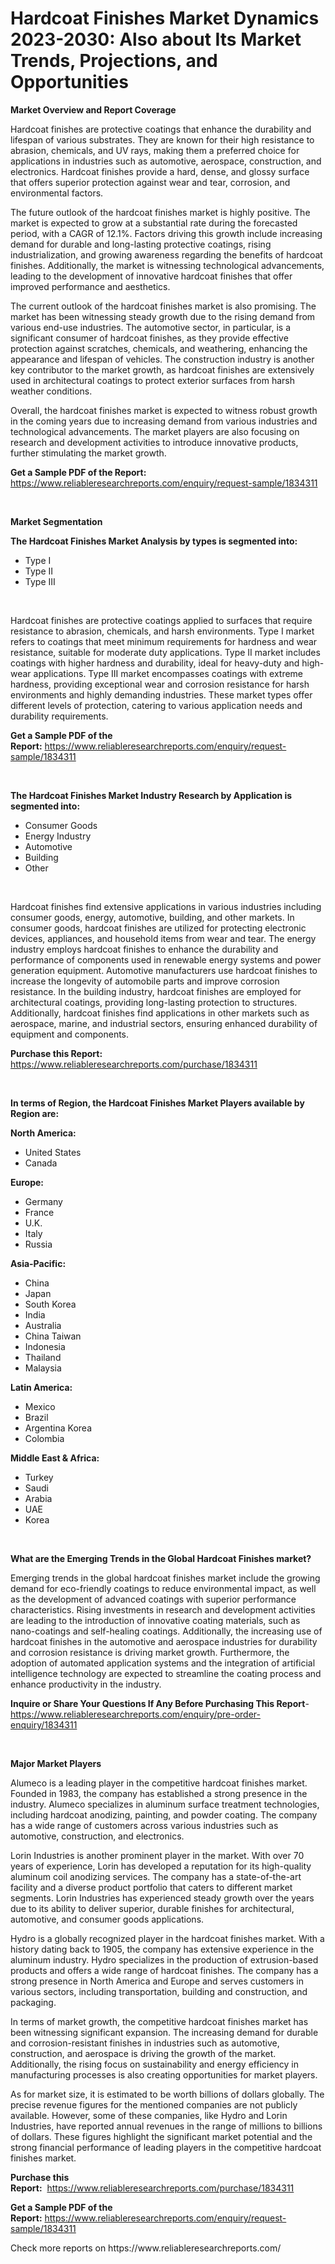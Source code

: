 <p><h1>Hardcoat Finishes Market Dynamics 2023-2030: Also about Its Market Trends, Projections, and Opportunities</h1></p><p><strong>Market Overview and Report Coverage</strong></p>
<p><p>Hardcoat finishes are protective coatings that enhance the durability and lifespan of various substrates. They are known for their high resistance to abrasion, chemicals, and UV rays, making them a preferred choice for applications in industries such as automotive, aerospace, construction, and electronics. Hardcoat finishes provide a hard, dense, and glossy surface that offers superior protection against wear and tear, corrosion, and environmental factors.</p><p>The future outlook of the hardcoat finishes market is highly positive. The market is expected to grow at a substantial rate during the forecasted period, with a CAGR of 12.1%. Factors driving this growth include increasing demand for durable and long-lasting protective coatings, rising industrialization, and growing awareness regarding the benefits of hardcoat finishes. Additionally, the market is witnessing technological advancements, leading to the development of innovative hardcoat finishes that offer improved performance and aesthetics.</p><p>The current outlook of the hardcoat finishes market is also promising. The market has been witnessing steady growth due to the rising demand from various end-use industries. The automotive sector, in particular, is a significant consumer of hardcoat finishes, as they provide effective protection against scratches, chemicals, and weathering, enhancing the appearance and lifespan of vehicles. The construction industry is another key contributor to the market growth, as hardcoat finishes are extensively used in architectural coatings to protect exterior surfaces from harsh weather conditions.</p><p>Overall, the hardcoat finishes market is expected to witness robust growth in the coming years due to increasing demand from various industries and technological advancements. The market players are also focusing on research and development activities to introduce innovative products, further stimulating the market growth.</p></p>
<p><strong>Get a Sample PDF of the Report:</strong> <a href="https://www.reliableresearchreports.com/enquiry/request-sample/1834311">https://www.reliableresearchreports.com/enquiry/request-sample/1834311</a></p>
<p>&nbsp;</p>
<p><strong>Market Segmentation</strong></p>
<p><strong>The Hardcoat Finishes Market Analysis by types is segmented into:</strong></p>
<p><ul><li>Type I</li><li>Type II</li><li>Type III</li></ul></p>
<p>&nbsp;</p>
<p><p>Hardcoat finishes are protective coatings applied to surfaces that require resistance to abrasion, chemicals, and harsh environments. Type I market refers to coatings that meet minimum requirements for hardness and wear resistance, suitable for moderate duty applications. Type II market includes coatings with higher hardness and durability, ideal for heavy-duty and high-wear applications. Type III market encompasses coatings with extreme hardness, providing exceptional wear and corrosion resistance for harsh environments and highly demanding industries. These market types offer different levels of protection, catering to various application needs and durability requirements.</p></p>
<p><strong>Get a Sample PDF of the Report:</strong>&nbsp;<a href="https://www.reliableresearchreports.com/enquiry/request-sample/1834311">https://www.reliableresearchreports.com/enquiry/request-sample/1834311</a></p>
<p>&nbsp;</p>
<p><strong>The Hardcoat Finishes Market Industry Research by Application is segmented into:</strong></p>
<p><ul><li>Consumer Goods</li><li>Energy Industry</li><li>Automotive</li><li>Building</li><li>Other</li></ul></p>
<p>&nbsp;</p>
<p><p>Hardcoat finishes find extensive applications in various industries including consumer goods, energy, automotive, building, and other markets. In consumer goods, hardcoat finishes are utilized for protecting electronic devices, appliances, and household items from wear and tear. The energy industry employs hardcoat finishes to enhance the durability and performance of components used in renewable energy systems and power generation equipment. Automotive manufacturers use hardcoat finishes to increase the longevity of automobile parts and improve corrosion resistance. In the building industry, hardcoat finishes are employed for architectural coatings, providing long-lasting protection to structures. Additionally, hardcoat finishes find applications in other markets such as aerospace, marine, and industrial sectors, ensuring enhanced durability of equipment and components.</p></p>
<p><strong>Purchase this Report:</strong>&nbsp; <a href="https://www.reliableresearchreports.com/purchase/1834311">https://www.reliableresearchreports.com/purchase/1834311</a></p>
<p>&nbsp;</p>
<p><strong>In terms of Region, the Hardcoat Finishes Market Players available by Region are:</strong></p>
<p>
    <p> <strong> North America: </strong>
        <ul>
            <li>United States</li>
            <li>Canada</li>
        </ul>
        </p> 
    <p> <strong> Europe: </strong>
        <ul>
            <li>Germany</li>
            <li>France</li>
            <li>U.K.</li>
            <li>Italy</li>
            <li>Russia</li>
        </ul>
        </p> 
    <p> <strong> Asia-Pacific: </strong>
        <ul>
            <li>China</li>
            <li>Japan</li>
            <li>South Korea</li>
            <li>India</li>
            <li>Australia</li>
            <li>China Taiwan</li>
            <li>Indonesia</li>
            <li>Thailand</li>
            <li>Malaysia</li>
        </ul>
        </p> 
    <p> <strong> Latin America: </strong>
        <ul>
            <li>Mexico</li>
            <li>Brazil</li>
            <li>Argentina Korea</li>
            <li>Colombia</li>
        </ul>
        </p> 
    <p> <strong> Middle East & Africa: </strong>
        <ul>
            <li>Turkey</li>
            <li>Saudi</li>
            <li>Arabia</li>
            <li>UAE</li>
            <li>Korea</li>
        </ul>
    </p>
    </p>
<p>&nbsp;</p>
<p><strong>What are the Emerging Trends in the Global Hardcoat Finishes market?</strong></p>
<p><p>Emerging trends in the global hardcoat finishes market include the growing demand for eco-friendly coatings to reduce environmental impact, as well as the development of advanced coatings with superior performance characteristics. Rising investments in research and development activities are leading to the introduction of innovative coating materials, such as nano-coatings and self-healing coatings. Additionally, the increasing use of hardcoat finishes in the automotive and aerospace industries for durability and corrosion resistance is driving market growth. Furthermore, the adoption of automated application systems and the integration of artificial intelligence technology are expected to streamline the coating process and enhance productivity in the industry.</p></p>
<p><strong>Inquire or Share Your Questions If Any Before Purchasing This Report</strong>- <a href="https://www.reliableresearchreports.com/enquiry/pre-order-enquiry/1834311">https://www.reliableresearchreports.com/enquiry/pre-order-enquiry/1834311</a></p>
<p>&nbsp;</p>
<p><strong>Major Market Players</strong></p>
<p><p>Alumeco is a leading player in the competitive hardcoat finishes market. Founded in 1983, the company has established a strong presence in the industry. Alumeco specializes in aluminum surface treatment technologies, including hardcoat anodizing, painting, and powder coating. The company has a wide range of customers across various industries such as automotive, construction, and electronics.</p><p>Lorin Industries is another prominent player in the market. With over 70 years of experience, Lorin has developed a reputation for its high-quality aluminum coil anodizing services. The company has a state-of-the-art facility and a diverse product portfolio that caters to different market segments. Lorin Industries has experienced steady growth over the years due to its ability to deliver superior, durable finishes for architectural, automotive, and consumer goods applications.</p><p>Hydro is a globally recognized player in the hardcoat finishes market. With a history dating back to 1905, the company has extensive experience in the aluminum industry. Hydro specializes in the production of extrusion-based products and offers a wide range of hardcoat finishes. The company has a strong presence in North America and Europe and serves customers in various sectors, including transportation, building and construction, and packaging.</p><p>In terms of market growth, the competitive hardcoat finishes market has been witnessing significant expansion. The increasing demand for durable and corrosion-resistant finishes in industries such as automotive, construction, and aerospace is driving the growth of the market. Additionally, the rising focus on sustainability and energy efficiency in manufacturing processes is also creating opportunities for market players.</p><p>As for market size, it is estimated to be worth billions of dollars globally. The precise revenue figures for the mentioned companies are not publicly available. However, some of these companies, like Hydro and Lorin Industries, have reported annual revenues in the range of millions to billions of dollars. These figures highlight the significant market potential and the strong financial performance of leading players in the competitive hardcoat finishes market.</p></p>
<p><strong>Purchase this Report:</strong>&nbsp;&nbsp;<a href="https://www.reliableresearchreports.com/purchase/1834311">https://www.reliableresearchreports.com/purchase/1834311</a></p>
<p></p>
<p><strong>Get a Sample PDF of the Report:</strong>&nbsp;<a href="https://www.reliableresearchreports.com/enquiry/request-sample/1834311">https://www.reliableresearchreports.com/enquiry/request-sample/1834311</a></p>
<p>Check more reports on https://www.reliableresearchreports.com/</p>